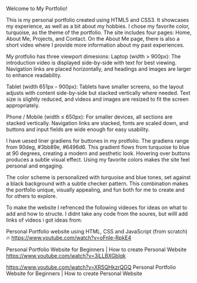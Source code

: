 Welcome to My Portfolio!

This is my personal portfolio created using HTML5 and CSS3. It showcases my experience, as well as a bit about my hobbies. I chose my favorite color, turquoise, as the theme of the portfolio. The site includes four pages: Home, About Me, Projects, and Contact. On the About Me page, there is also a short video where I provide more information about my past experiences.

My protfolio has three viewport dimesions:
Laptop (width > 900px): The introduction video is displayed side-by-side with text for best viewing. Navigation links are placed horizontally, and headings and images are larger to enhance readability.

Tablet (width 651px – 900px): Tablets have smaller screens, so the layout adjusts with content side-by-side but stacked vertically where needed. Text size is slightly reduced, and videos and images are resized to fit the screen appropriately.

Phone / Mobile (width ≤ 650px): For smaller devices, all sections are stacked vertically. Navigation links are stacked, fonts are scaled down, and buttons and input fields are wide enough for easy usability.

I have uesed liner gradiens for buttones in my protfolio. The gradiens range from 90deg, #3bb89e, #6496d6. This gradient flows from turquoise to blue at 90 degrees, creating a modern and aesthetic look. Hovering over buttons produces a subtle visual effect. Using my favorite colors makes the site feel personal and engaging.

The color scheme is personalized with turquoise and blue tones, set against a black background with a subtle checker pattern. This combination makes the portfolio unique, visually appealing, and fun both for me to create and for others to explore.

To make the website I refrenced the following videoes for ideas on what to add and how to structe. I didnt take any code from the soures, but willl add links of videos i got ideas from:

Personal Portfolio website using HTML, CSS and JavaScript (from scratch) 🔥
https://www.youtube.com/watch?v=oFnIe-RpkE4

Personal Portfolio Website for Beginners | How to create Personal Website
https://www.youtube.com/watch?v=3iLLBXGblqk

https://www.youtube.com/watch?v=XRSQHkzrQGQ
Personal Portfolio Website for Beginners | How to create Personal Website
